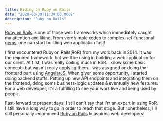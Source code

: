 ```yaml
---
title: Riding on Ruby on Rails
date: "2020-03-30T11:30:00.000Z"
description: "Ruby on Rails"
---
```


[Ruby on Rails](https://rubyonrails.org/) is one of those web frameworks which immediately caught my attention and liking.
From very simple codes to complex-yet-functional [gems,](https://guides.rubygems.org/what-is-a-gem/) one can start building web application fast!

I first encountered Ruby on Rails(RoR) from my work back in 2014. It was the required framework that we'll be using in building a web application for our client. At first, I was really coding much in RoR. I know some basic concepts but wasn't really applying them. I was assigned on doing the frontend part using [AngularJS.](https://angularjs.org/) When given some opportunity, I started doing backend stuffs.
Putting up new API endpoints and integrating them on the frontend, doing some business-logic updates & eventually new features. For a web developer, it's a fulfilling to see your work live and being used by people.

Fast-forward to present days, I still can't say that I'm an expert in using RoR. I still have a long way to go in order to reach that stage. But nonetheless, I'll still personally recommend [Ruby on Rails](https://rubyonrails.org/) to aspiring web developers!
